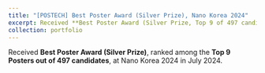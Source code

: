 ```yaml
---
title: "[POSTECH] Best Poster Award (Silver Prize), Nano Korea 2024"
excerpt: Received **Best Poster Award (Silver Prize, Top 9 of 497 candidates)**, Nano Korea 2024
collection: portfolio
---
```


Received **Best Poster Award (Silver Prize)**, ranked among the **Top 9 Posters out of 497 candidates**, at Nano Korea 2024 in July 2024.
